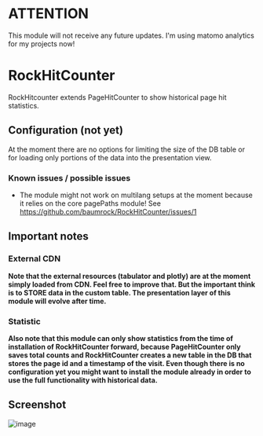 # ATTENTION

This module will not receive any future updates. I'm using matomo analytics for my projects now!

# RockHitCounter

RockHitcounter extends PageHitCounter to show historical page hit statistics.

## Configuration (not yet)

At the moment there are no options for limiting the size of the DB table or for loading only portions of the data into the presentation view.

### Known issues / possible issues

* The module might not work on multilang setups at the moment because it relies on the core pagePaths module! See https://github.com/baumrock/RockHitCounter/issues/1

## Important notes

### External CDN

**Note that the external resources (tabulator and plotly) are at the moment simply loaded from CDN. Feel free to improve that. But the important think is to STORE data in the custom table. The presentation layer of this module will evolve after time.**

### Statistic

**Also note that this module can only show statistics from the time of installation of RockHitCounter forward, because PageHitCounter only saves total counts and RockHitCounter creates a new table in the DB that stores the page id and a timestamp of the visit. Even though there is no configuration yet you might want to install the module already in order to use the full functionality with historical data.**

## Screenshot

![image](https://user-images.githubusercontent.com/8488586/116569790-00049700-a90a-11eb-8d19-dbfd4efd1fd5.png)
